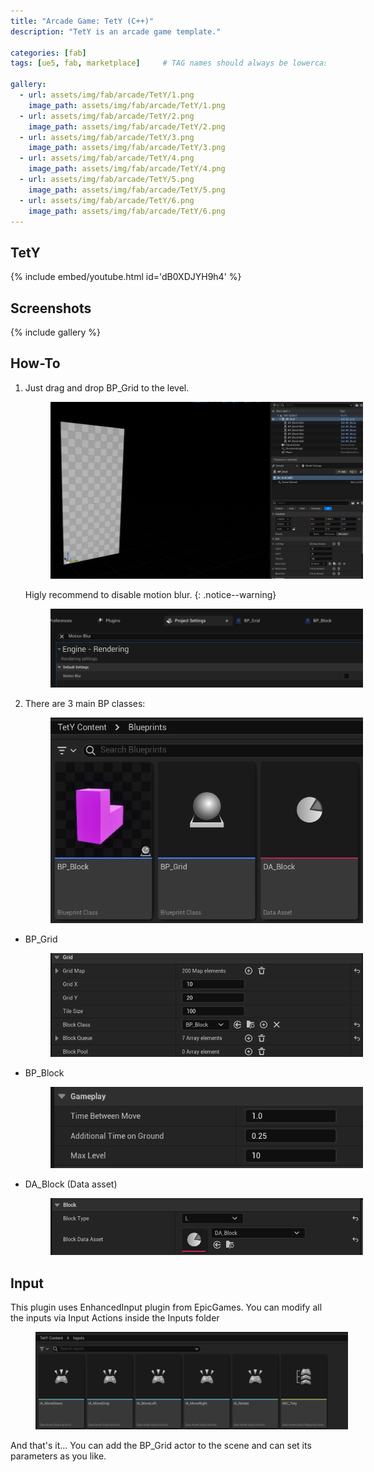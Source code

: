 ```yaml
---
title: "Arcade Game: TetY (C++)"
description: "TetY is an arcade game template."

categories: [fab]
tags: [ue5, fab, marketplace]     # TAG names should always be lowercase

gallery:
  - url: assets/img/fab/arcade/TetY/1.png
    image_path: assets/img/fab/arcade/TetY/1.png
  - url: assets/img/fab/arcade/TetY/2.png
    image_path: assets/img/fab/arcade/TetY/2.png
  - url: assets/img/fab/arcade/TetY/3.png
    image_path: assets/img/fab/arcade/TetY/3.png
  - url: assets/img/fab/arcade/TetY/4.png
    image_path: assets/img/fab/arcade/TetY/4.png
  - url: assets/img/fab/arcade/TetY/5.png
    image_path: assets/img/fab/arcade/TetY/5.png
  - url: assets/img/fab/arcade/TetY/6.png
    image_path: assets/img/fab/arcade/TetY/6.png    
---
```


## TetY

{% include embed/youtube.html id='dB0XDJYH9h4' %}

## Screenshots

{% include gallery %}

## How-To

1.  Just drag and drop BP_Grid to the level. 
    
    <figure style="width: 500px" class="align-center" style="text-align: center;">
      <a href="/assets/img/fab/arcade/TetY/T/6.png">
        <img src="/assets/img/fab/arcade/TetY/T/6.png">
      </a>
    </figure>

    Higly recommend to disable motion blur.
    {: .notice--warning}

    <figure style="width: 500px" class="align-center" style="text-align: center;">
      <a href="/assets/img/fab/arcade/TetY/T/5.png">
        <img src="/assets/img/fab/arcade/TetY/T/5.png">
      </a>
    </figure>

2.  There are 3 main BP classes:
    <figure style="width: 500px" class="align-center" style="text-align: center;">
      <a href="/assets/img/fab/arcade/TetY/T/4.png">
        <img src="/assets/img/fab/arcade/TetY/T/4.png">
      </a>
    </figure>

  * BP_Grid

    <figure style="width: 500px" class="align-center" style="text-align: center;">
      <a href="/assets/img/fab/arcade/TetY/T/1.png">
        <img src="/assets/img/fab/arcade/TetY/T/1.png">
      </a>
    </figure>

  * BP_Block

    <figure style="width: 500px" class="align-center" style="text-align: center;">
      <a href="/assets/img/fab/arcade/TetY/T/2.png">
        <img src="/assets/img/fab/arcade/TetY/T/2.png">
      </a>
    </figure>

  * DA_Block (Data asset)
  
    <figure style="width: 500px" class="align-center" style="text-align: center;">
      <a href="/assets/img/fab/arcade/TetY/T/3.png">
        <img src="/assets/img/fab/arcade/TetY/T/3.png">
      </a>
    </figure>

## Input
  This plugin uses EnhancedInput plugin from EpicGames. You can modify all the inputs via Input Actions inside the Inputs folder
    <figure style="width: 500px" class="align-center" style="text-align: center;">
      <a href="/assets/img/fab/arcade/TetY/T/7.png">
        <img src="/assets/img/fab/arcade/TetY/T/7.png">
      </a>
    </figure>

And that's it... You can add the BP_Grid actor to the scene and can set its parameters as you like.